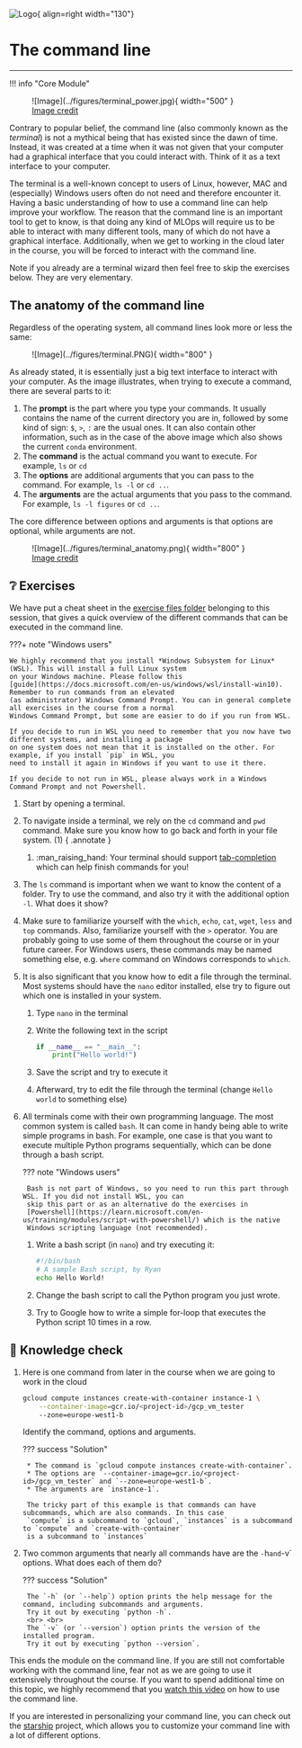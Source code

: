 ![Logo](../figures/icons/terminal.png){ align=right width="130"}

# The command line

---

!!! info "Core Module"

<figure markdown>
![Image](../figures/terminal_power.jpg){ width="500" }
<figcaption> <a href="https://twitter.com/rorypreddy/status/1257336536477171712"> Image credit </a> </figcaption>
</figure>

Contrary to popular belief, the command line (also commonly known as the *terminal*) is not a mythical being that has
existed since the dawn of time. Instead, it was created at a time when it was not given that your computer had a
graphical interface that you could interact with. Think of it as a text interface to your computer.

The terminal is a well-known concept to users of Linux, however, MAC and (especially) Windows users often do not need
and therefore encounter it. Having a basic
understanding of how to use a command line can help improve your workflow. The reason that the command line is an
important tool to get to know, is that doing any kind of MLOps will require us to be able to interact with many
different tools, many of which do not have a graphical interface. Additionally, when we get to working in the cloud
later in the course, you will be forced to interact with the command line.

Note if you already are a terminal wizard then feel free to skip the exercises below. They are very elementary.

## The anatomy of the command line

Regardless of the operating system, all command lines look more or less the same:

<figure markdown>
![Image](../figures/terminal.PNG){ width="800" }
</figure>

As already stated, it is essentially just a big text interface to interact with your computer. As the image illustrates,
when trying to execute a command, there are several parts to it:

1. The **prompt** is the part where you type your commands. It usually contains the name of the current directory you
    are in, followed by some kind of sign: `$`, `>`, `:` are the usual ones. It can also contain other information,
    such as in the case of the above image which also shows the current `conda` environment.
2. The **command** is the actual command you want to execute. For example, `ls` or `cd`
3. The **options** are additional arguments that you can pass to the command. For example, `ls -l` or `cd ..`.
4. The **arguments** are the actual arguments that you pass to the command. For example, `ls -l figures` or `cd ..`.

The core difference between options and arguments is that options are optional, while arguments are not.

<figure markdown>
![Image](../figures/terminal_anatomy.png){ width="800" }
<figcaption> <a href="https://www.learnenough.com/command-line-tutorial/basics"> Image credit </a> </figcaption>
</figure>

## ❔ Exercises

We have put a cheat sheet in the
[exercise files folder](https://github.com/SkafteNicki/dtu_mlops/blob/main/s1_development_environment/exercise_files/command_line_cheatsheet.pdf)
belonging to this session, that gives a quick overview of the different commands that can be executed in the
command line.

???+ note "Windows users"

    We highly recommend that you install *Windows Subsystem for Linux* (WSL). This will install a full Linux system
    on your Windows machine. Please follow this
    [guide](https://docs.microsoft.com/en-us/windows/wsl/install-win10). Remember to run commands from an elevated
    (as administrator) Windows Command Prompt. You can in general complete all exercises in the course from a normal
    Windows Command Prompt, but some are easier to do if you run from WSL.

    If you decide to run in WSL you need to remember that you now have two different systems, and installing a package
    on one system does not mean that it is installed on the other. For example, if you install `pip` in WSL, you
    need to install it again in Windows if you want to use it there.

    If you decide to not run in WSL, please always work in a Windows Command Prompt and not Powershell.

1. Start by opening a terminal.

2. To navigate inside a terminal, we rely on the `cd` command and `pwd` command. Make sure you know how to go back and
    forth in your file system. (1)
    { .annotate }

    1. :man_raising_hand: Your terminal should support
        [tab-completion](https://en.wikipedia.org/wiki/Command-line_completion) which can help finish commands for you!

3. The `ls` command is important when we want to know the content of a folder. Try to use the command, and also try
    it with the additional option `-l`. What does it show?

4. Make sure to familiarize yourself with the `which`, `echo`, `cat`, `wget`, `less` and `top` commands. Also, 
    familiarize yourself with the `>` operator. You are probably going to use some of them throughout the course or in
    your future career. For Windows users, these commands may be named something else, e.g. `where` command on Windows
    corresponds to `which`.

5. It is also significant that you know how to edit a file through the terminal. Most systems should have the
    `nano` editor installed, else try to figure out which one is installed in your system.

    1. Type `nano` in the terminal

    2. Write the following text in the script

        ```python
        if __name__ == "__main__":
            print("Hello world!")
        ```

    3. Save the script and try to execute it

    4. Afterward, try to edit the file through the terminal (change `Hello world` to something else)

6. All terminals come with their own programming language. The most common system is called `bash`. It can come in handy
    being able to write simple programs in bash. For example, one case is that you want to execute multiple Python
    programs sequentially, which can be done through a bash script.

    ??? note "Windows users"

        Bash is not part of Windows, so you need to run this part through WSL. If you did not install WSL, you can
        skip this part or as an alternative do the exercises in
        [Powershell](https://learn.microsoft.com/en-us/training/modules/script-with-powershell/) which is the native
        Windows scripting language (not recommended).

    1. Write a bash script (in `nano`) and try executing it:

        ```bash
        #!/bin/bash
        # A sample Bash script, by Ryan
        echo Hello World!
        ```

    2. Change the bash script to call the Python program you just wrote.

    3. Try to Google how to write a simple for-loop that executes the Python script 10 times in a row.

## 🧠 Knowledge check

1. Here is one command from later in the course when we are going to work in the cloud

    ```bash
    gcloud compute instances create-with-container instance-1 \
        --container-image=gcr.io/<project-id>/gcp_vm_tester
        --zone=europe-west1-b
    ```

    Identify the command, options and arguments.

    ??? success "Solution"

        * The command is `gcloud compute instances create-with-container`.
        * The options are `--container-image=gcr.io/<project-id>/gcp_vm_tester` and `--zone=europe-west1-b`.
        * The arguments are `instance-1`.

        The tricky part of this example is that commands can have subcommands, which are also commands. In this case
        `compute` is a subcommand to `gcloud`, `instances` is a subcommand to `compute` and `create-with-container`
        is a subcommand to `instances`

2. Two common arguments that nearly all commands have are the `-`h` and `-v` options. What does each of them do?

    ??? success "Solution"

        The `-h` (or `--help`) option prints the help message for the command, including subcommands and arguments.
        Try it out by executing `python -h`.
        <br> <br>
        The `-v` (or `--version`) option prints the version of the installed program.
        Try it out by executing `python --version`.

This ends the module on the command line. If you are still not comfortable working with the command line, fear not as
we are going to use it extensively throughout the course. If you want to spend additional time on this topic, we highly
recommend that you [watch this video](https://www.youtube.com/watch?v=oxuRxtrO2Ag) on how to use the command line.

If you are interested in personalizing your command line, you can check out the [starship](https://starship.rs/)
project, which allows you to customize your command line with a lot of different options.
